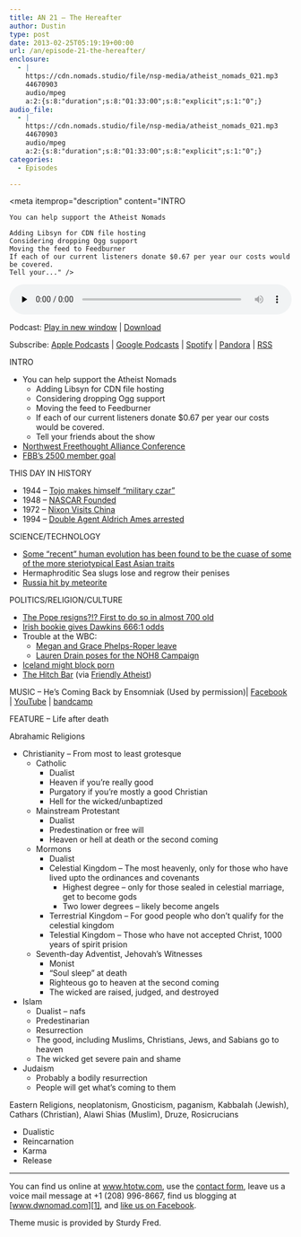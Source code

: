 ```yaml
---
title: AN 21 – The Hereafter
author: Dustin
type: post
date: 2013-02-25T05:19:19+00:00
url: /an/episode-21-the-hereafter/
enclosure:
  - |
    https://cdn.nomads.studio/file/nsp-media/atheist_nomads_021.mp3
    44670903
    audio/mpeg
    a:2:{s:8:"duration";s:8:"01:33:00";s:8:"explicit";s:1:"0";}
audio_file:
  - |
    https://cdn.nomads.studio/file/nsp-media/atheist_nomads_021.mp3
    44670903
    audio/mpeg
    a:2:{s:8:"duration";s:8:"01:33:00";s:8:"explicit";s:1:"0";}
categories:
  - Episodes

---
```

<div itemscope itemtype="http://schema.org/AudioObject">
  <meta itemprop="name" content="Episode 21 – The Hereafter" />
  
  <meta itemprop="uploadDate" content="2013-02-24T22:19:19-07:00" />
  
  <meta itemprop="encodingFormat" content="audio/mpeg" />
  
  <meta itemprop="duration" content="PT1H33M00S" />
  
  <meta itemprop="description" content="INTRO

 	You can help support the Atheist Nomads

 	Adding Libsyn for CDN file hosting
 	Considering dropping Ogg support
 	Moving the feed to Feedburner
 	If each of our current listeners donate $0.67 per year our costs would be covered.
 	Tell your..." />
  
  <meta itemprop="contentUrl" content="https://dts.podtrac.com/redirect.mp3/cdn.nomads.studio/file/nsp-media/atheist_nomads_021.mp3" />
  
  <meta itemprop="contentSize" content="42.6" />
  </p> 
  
  <div class="powerpress_player" id="powerpress_player_8276">
    <audio class="wp-audio-shortcode" id="audio-5217-20" preload="none" style="width: 100%;" controls="controls"><source type="audio/mpeg" src="https://dts.podtrac.com/redirect.mp3/cdn.nomads.studio/file/nsp-media/atheist_nomads_021.mp3?_=20" /><a href="https://dts.podtrac.com/redirect.mp3/cdn.nomads.studio/file/nsp-media/atheist_nomads_021.mp3">https://dts.podtrac.com/redirect.mp3/cdn.nomads.studio/file/nsp-media/atheist_nomads_021.mp3</a></audio>
  </div>
</div>

<p class="powerpress_links powerpress_links_mp3">
  Podcast: <a href="https://dts.podtrac.com/redirect.mp3/cdn.nomads.studio/file/nsp-media/atheist_nomads_021.mp3" class="powerpress_link_pinw" target="_blank" title="Play in new window" onclick="return powerpress_pinw('https://htotw.com/?powerpress_pinw=5217-podcast');" rel="nofollow">Play in new window</a> | <a href="https://dts.podtrac.com/redirect.mp3/cdn.nomads.studio/file/nsp-media/atheist_nomads_021.mp3" class="powerpress_link_d" title="Download" rel="nofollow" download="atheist_nomads_021.mp3">Download</a>
</p>

<p class="powerpress_links powerpress_subscribe_links">
  Subscribe: <a href="https://podcasts.apple.com/us/podcast/humanists-take-on-the-world/id530050098?mt=2&ls=1" class="powerpress_link_subscribe powerpress_link_subscribe_itunes" target="_blank" title="Subscribe on Apple Podcasts" rel="nofollow">Apple Podcasts</a> | <a href="https://www.google.com/podcasts?feed=aHR0cDovL2F0aGVpc3Rub21hZHMubGlic3luLmNvbS9yc3M%3D" class="powerpress_link_subscribe powerpress_link_subscribe_googleplay" target="_blank" title="Subscribe on Google Podcasts" rel="nofollow">Google Podcasts</a> | <a href="https://open.spotify.com/show/3LzK2xZGike6Tc1GEMtMbr?si=LieN9SNuTpq96smuaUsH8A" class="powerpress_link_subscribe powerpress_link_subscribe_spotify" target="_blank" title="Subscribe on Spotify" rel="nofollow">Spotify</a> | <a href="https://www.pandora.com/podcast/atheist-nomads/PC:10122?corr=62071012&part=ug" class="powerpress_link_subscribe powerpress_link_subscribe_pandora" target="_blank" title="Subscribe on Pandora" rel="nofollow">Pandora</a> | <a href="https://htotw.com/feed/podcast/" class="powerpress_link_subscribe powerpress_link_subscribe_rss" target="_blank" title="Subscribe via RSS" rel="nofollow">RSS</a>
</p>

INTRO

  * You can help support the Atheist Nomads 
      * Adding Libsyn for CDN file hosting
      * Considering dropping Ogg support
      * Moving the feed to Feedburner
      * If each of our current listeners donate $0.67 per year our costs would be covered.
      * Tell your friends about the show
  * <a href="http://us6.campaign-archive2.com/?u=a252dcfdcee1993273914080f&id=daf426d43d&e=c6a8e643ea" target="_blank" rel="noopener">Northwest Freethought Alliance Conference</a>
  * <a href="http://foundationbeyondbelief.org/" target="_blank" rel="noopener">FBB’s 2500 member goal</a>

THIS DAY IN HISTORY

  * 1944 &#8211; <a href="http://www.history.com/this-day-in-history/tojo-makes-himself-military-czar" target="_blank" rel="noopener">Tojo makes himself &#8220;military czar”</a>
  * 1948 &#8211; <a href="http://www.history.com/this-day-in-history/nascar-founded" target="_blank" rel="noopener">NASCAR Founded</a>
  * 1972 &#8211; <a href="http://www.history.com/this-day-in-history/nixon-arrives-in-china-for-talks" target="_blank" rel="noopener">Nixon Visits China</a>
  * 1994 &#8211; <a href="http://www.history.com/this-day-in-history/double-agent-aldrich-ames-is-arrested" target="_blank" rel="noopener">Double Agent Aldrich Ames arrested</a>

SCIENCE/TECHNOLOGY

  * <a href="http://www.nytimes.com/2013/02/15/science/studying-recent-human-evolution-at-the-genetic-level.html?_r=0" target="_blank" rel="noopener">Some “recent” human evolution has been found to be the cuase of some of the more steriotypical East Asian traits</a>
  * <a target="_blank" rel="noopener">Hermaphroditic Sea slugs lose and regrow their penises</a>
  * <a href="http://www.cbsnews.com/8301-202_162-57569551/pieces-from-at-least-one-meteorite-fall-in-russia-officials-say/" target="_blank" rel="noopener">Russia hit by meteorite</a>

POLITICS/RELIGION/CULTURE

  * <a href="http://www.reuters.com/article/2013/02/11/us-pope-resigns-idUSBRE91A0BH20130211" target="_blank" rel="noopener">The Pope resigns?!? First to do so in almost 700 old</a>
  * <a href="http://www.patheos.com/blogs/friendlyatheist/2013/02/12/online-betting-website-offers-6661-odds-on-richard-dawkins-becoming-the-next-pope/" target="_blank" rel="noopener">Irish bookie gives Dawkins 666:1 odds</a>
  * Trouble at the WBC: 
      * <a href="https://medium.com/turning-points/83d2ef8ba4f5" target="_blank" rel="noopener">Megan and Grace Phelps-Roper leave</a>
      * <a href="http://www.noh8campaign.com/article/former-wbc-member-speaks-out" target="_blank" rel="noopener">Lauren Drain poses for the NOH8 Campaign</a>
  * <a href="http://news.cnet.com/8301-1023_3-57569538-93/iceland-works-to-block-internet-porn/" target="_blank" rel="noopener">Iceland might block porn</a>
  * <a href="http://www.blogto.com/bars/hitch-bar-toronto" target="_blank" rel="noopener">The Hitch Bar</a> (via <a href="http://www.patheos.com/blogs/friendlyatheist/2013/02/12/a-new-toronto-bar-is-named-after-christopher-hitchens/" target="_blank" rel="noopener">Friendly Atheist</a>)

MUSIC &#8211; He’s Coming Back by Ensomniak (Used by permission)| <a href="https://www.facebook.com/ensomniak" target="_blank" rel="noopener">Facebook</a> | <a href="http://www.youtube.com/Ensomniak1" target="_blank" rel="noopener">YouTube</a> | <a href="http://ensomniak.bandcamp.com/" target="_blank" rel="noopener">bandcamp</a>

FEATURE &#8211; Life after death

Abrahamic Religions

  * Christianity &#8211; From most to least grotesque 
      * Catholic 
          * Dualist
          * Heaven if you’re really good
          * Purgatory if you’re mostly a good Christian
          * Hell for the wicked/unbaptized
      * Mainstream Protestant 
          * Dualist
          * Predestination or free will
          * Heaven or hell at death or the second coming
      * Mormons 
          * Dualist
          * Celestial Kingdom &#8211; The most heavenly, only for those who have lived upto the ordinances and covenants 
              * Highest degree &#8211; only for those sealed in celestial marriage, get to become gods
              * Two lower degrees &#8211; likely become angels
          * Terrestrial Kingdom &#8211; For good people who don’t qualify for the celestial kingdom
          * Telestial Kingdom &#8211; Those who have not accepted Christ, 1000 years of spirit prision
      * Seventh-day Adventist, Jehovah’s Witnesses 
          * Monist
          * “Soul sleep” at death
          * Righteous go to heaven at the second coming
          * The wicked are raised, judged, and destroyed
  * Islam 
      * Dualist &#8211; nafs
      * Predestinarian
      * Resurrection
      * The good, including Muslims, Christians, Jews, and Sabians go to heaven
      * The wicked get severe pain and shame
  * Judaism 
      * Probably a bodily resurrection
      * People will get what’s coming to them

Eastern Religions, neoplatonism, Gnosticism, paganism, Kabbalah (Jewish), Cathars (Christian), Alawi Shias (Muslim), Druze, Rosicrucians

  * Dualistic
  * Reincarnation
  * Karma
  * Release

<hr width="500" />

You can find us online at <a href="https://www.htotw.com/" target="_blank" rel="noopener">www.htotw.com</a>, use the [contact form](https://htotw.com/contact), leave us a voice mail message at +1 (208) 996-8667, find us blogging at [www.dwnomad.com][1], and <a href="https://htotw.com/facebook" target="_blank" rel="noopener">like us on Facebook</a>.

Theme music is provided by Sturdy Fred.

 [1]: http://www.dwnomad.com/